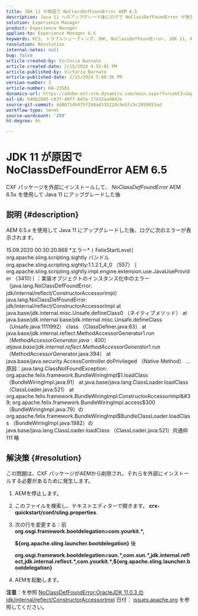 ```yaml
---
title: JDK 11 が原因で NoClassDefFoundError AEM 6.5
description: Java 11 へのアップグレード後にログで NoClassDefFoundError が発生する問題を解決する方法を説明します。
solution: Experience Manager
product: Experience Manager
applies-to: Experience Manager 6.5
keywords: KCS, トラブルシューティング，JDK, NoClassDefFoundError, JDK 11, AEM 6.5, Adobe Experience Manager 6.5, AEM 6.5, experience manager, トラブルシューティング
resolution: Resolution
internal-notes: null
bug: false
article-created-by: Victoria Barnato
article-created-date: 2/15/2024 4:55:01 PM
article-published-by: Victoria Barnato
article-published-date: 2/15/2024 5:00:36 PM
version-number: 3
article-number: KA-23581
dynamics-url: https://adobe-ent.crm.dynamics.com/main.aspx?forceUCI=1&pagetype=entityrecord&etn=knowledgearticle&id=8830f4f0-22cc-ee11-9079-6045bd0061cb
exl-id: b40b2885-c83f-40ff-847e-17432aa9843e
source-git-commit: 4d8871db475f268ad53522dc9ebfc5c2850853ad
workflow-type: tm+mt
source-wordcount: '259'
ht-degree: 0%

---
```


# JDK 11 が原因で NoClassDefFoundError AEM 6.5


CXF パッケージを外部にインストールして、 *NoClassDefFoundError* AEM 6.5x を使用して Java 11 にアップグレードした後

## 説明 {#description}


AEM 6.5.x を使用して Java 11 にアップグレードした後、ログに次のエラーが表示されます。

15.09.2020 00:30:20.868 \*エラー\* `[` FelixStartLevel`]`  org.apache.sling.scripting.sightly バンドル org.apache.sling.scripting.sightly:1.1.2.1_4_0 （557）
`[` org.apache.sling.scripting.sightly.impl.engine.extension.use.JavaUseProvider （3410）`]`  ：実装オブジェクトのインスタンス化中のエラー（java.lang.NoClassDefFoundError: jdk/internal/reflect/ConstructorAccessorImpl） java.lang.NoClassDefFoundError: jdk/internal/reflect/ConstructorAccessorImpl at java.base/jdk.internal.misc.Unsafe.defineClass0 （ネイティブメソッド） at java.base/jdk.internal base/jdk.internal.misc.Unsafe.defineClass （Unsafe.java:1111992） class （ClassDefiner.java:63） at java.base/jdk.internal.reflect.MethodAccessorGenerator$1.run （MethodAccessorGenerator.java:400） at java.base/jdk.internal.reflect.MethodAccessorGenerator$1.run （MethodAccessorGenerator.java:394） at java.base/java.security.AccessController.doPrivileged （Native Method） ...原因：java.lang.ClassNotFoundException: org.apache.felix.framework.BundleWiringImpl$1.loadClass （BundleWiringImpl.java:91） at java.base/java.lang.ClassLoader.loadClass （ClassLoader.java:521） at org.apache.felix.framework.BundleWiringImpl.ConstructorAccessorImpl&#39; org.apache.felix.framework.BundleWiringImpl.access$300 （BundleWiringImpl.java:79）の org.apache.felix.framework.BundleWiringImpl$BundleClassLoader.loadClass （BundleWiringImpl.java:1982）の java.base/java.lang.ClassLoader.loadClass （ClassLoader.java:521）共通枠 111 略


## 解決策 {#resolution}


この問題は、CXF パッケージがAEMから削除され、それらを外部にインストールする必要があるために発生します。

1. AEMを停止します。
2. このファイルを検索し、テキストエディターで開きます。 <b>crx-quickstart/conf/sling.properties</b>.
3. 次の行を変更する：前
   <b>org.osgi.framework.bootdelegation=com.yourkit.\*,

   ${org.apache.sling.launcher.bootdelegation}</b>
後



   <b>org.osgi.framework.bootdelegation=sun.\*,com.sun.\*,jdk.internal.reflect,jdk.internal.reflect.\*,com.yourkit.\*,${org.apache.sling.launcher.bootdelegation}</b>
4. AEMを起動します。


<b>注意</b>：を参照 [NoClassDefFoundError:OracleJDK 11.0.3 の jdk/internal/reflect/ConstructorAccessorImpl](https://issues.apache.org/jira/browse/FELIX-6184) 日付： [issues.apache.org](https://issues.apache.org/) を参照してください。
